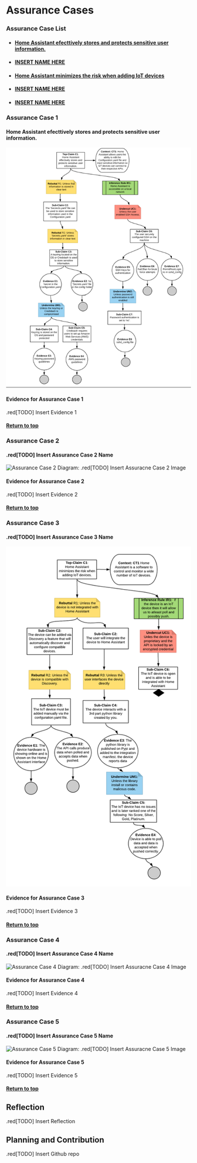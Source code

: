 # Assurance Cases

### Assurance Case List

* #### [Home Assistant efecttively stores and protects sensitive user information.](#assurance-case-1)

* #### [INSERT NAME HERE](#assurance-case-2)

* #### [Home Assistant minimizes the risk when  adding IoT devices](#assurance-case-3)

* #### [INSERT NAME HERE](#assurance-case-4)

* #### [INSERT NAME HERE](#assurance-case-5)

### Assurance Case 1
#### Home Assistant efecttively stores and protects sensitive user information.

![Assurance Case 1 Diagram:](/images/Assurance_Case_1.PNG)

#### Evidence for Assurance Case 1
.red[TODO] Insert Evidence 1

#### [Return to top](#assurance-case-list)

### Assurance Case 2
#### .red[TODO] Insert Assurance Case 2 Name

![Assurance Case 2 Diagram:](/images/)
.red[TODO] Insert Assuracne Case 2 Image

#### Evidence for Assurance Case 2

.red[TODO] Insert Evidence 2

#### [Return to top](#assurance-case-list)

### Assurance Case 3
#### .red[TODO] Insert Assurance Case 3 Name

![Assurance Case 3 Diagram:](/images/IoT_Assurance_Case.png)

#### Evidence for Assurance Case 3

.red[TODO] Insert Evidence 3

#### [Return to top](#assurance-case-list)

### Assurance Case 4
#### .red[TODO] Insert Assurance Case 4 Name

![Assurance Case 4 Diagram:](/images/)
.red[TODO] Insert Assuracne Case 4 Image

#### Evidence for Assurance Case 4

.red[TODO] Insert Evidence 4

#### [Return to top](#assurance-case-list)

### Assurance Case 5
#### .red[TODO] Insert Assurance Case 5 Name

![Assurance Case 5 Diagram:](/images/)
.red[TODO] Insert Assuracne Case 5 Image

#### Evidence for Assurance Case 5

.red[TODO] Insert Evidence 5

#### [Return to top](#assurance-case-list)

## Reflection

.red[TODO] Insert Reflection

## Planning and Contribution

.red[TODO] Insert Github repo


